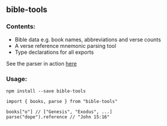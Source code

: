 ## bible-tools

### Contents:

- Bible data e.g. book names, abbreviations and verse counts
- A verse reference mnemonic parsing tool
- Type declarations for all exports

See the parser in action [here](https://gla23.github.io/bible-tools/)

### Usage:

```
npm install --save bible-tools
```

```
import { books, parse } from "bible-tools"

books["o"] // ["Genesis", "Exodus", ...]
parse("dope").reference // "John 15:16"

```
